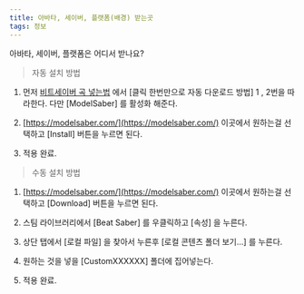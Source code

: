 ```yaml
---
title: 아바타, 세이버, 플랫폼(배경) 받는곳
tags: 정보
---
```


아바타, 세이버, 플랫폼은 어디서 받나요?

> 자동 설치 방법

1. 먼저 [비트세이버 곡 넣는법](/2023/02/10/how-to-put-song.html) 에서 [클릭 한번만으로 자동 다운로드 방법] 1 , 2번을 따라한다. 다만 [ModelSaber] 를 활성화 해준다.

2. [https://modelsaber.com/](https://modelsaber.com/) 이곳에서 원하는걸 선택하고 [Install] 버튼을 누르면 된다.

3. 적용 완료.

> 수동 설치 방법

1. [https://modelsaber.com/](https://modelsaber.com/) 이곳에서 원하는걸 선택하고 [Download] 버튼을 누르면 된다.

2. 스팀 라이브러리에서 [Beat Saber] 를 우클릭하고 [속성] 을 누른다.

3. 상단 탭에서 [로컬 파일] 을 찾아서 누른후 [로컬 콘텐츠 폴더 보기...] 를 누른다.

4. 원하는 것을 넣을 [CustomXXXXXX] 폴더에 집어넣는다.

5. 적용 완료.